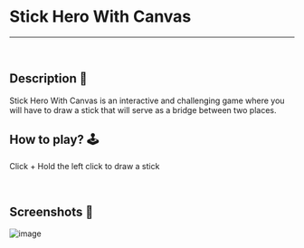 # **Stick Hero With Canvas** 

---

<br>

## **Description 📃**
<!-- add your game description here  -->
Stick Hero With Canvas is an interactive and challenging game where you will have to draw a stick that will serve as a bridge between two places.

## **How to play? 🕹️**
<!-- add the steps how to play games -->
Click + Hold the left click to draw a stick

<br>

## **Screenshots 📸**

![image](https://github.com/Sriparno08/GameZone/blob/add-game/assets/images/Stick_Hero_With_Canvas.png)
<br>
<!-- add your screenshots like this -->
<!-- ![image](url) -->